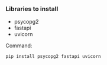 ### Libraries to install

- psycopg2
- fastapi
- uvicorn

Command:

``` 
pip install psycopg2 fastapi uvicorn
```

